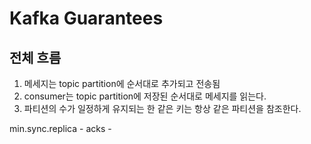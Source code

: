 # Kafka Guarantees
## 전체 흐름
1. 메세지는 topic partition에 순서대로 추가되고 전송됨
2. consumer는 topic partition에 저장된 순서대로 메세지를 읽는다.
3. 파티션의 수가 일정하게 유지되는 한 같은 키는 항상 같은 파티션을 참조한다.


min.sync.replica - acks - 
